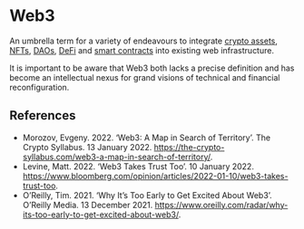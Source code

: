 # Web3

An umbrella term for a variety of endeavours to integrate [crypto assets](cryptoasset.md), [NFTs](nft.md), [DAOs](dao.md), [DeFi](defi.md) and [smart contracts](smart-contracts.md) into existing web infrastructure.

It is important to be aware that Web3 both lacks a precise definition and has become an intellectual nexus for grand visions of technical and financial reconfiguration.

## References

* Morozov, Evgeny. 2022. ‘Web3: A Map in Search of Territory’. The Crypto Syllabus. 13 January 2022. https://the-crypto-syllabus.com/web3-a-map-in-search-of-territory/.
* Levine, Matt. 2022. ‘Web3 Takes Trust Too’. 10 January 2022. https://www.bloomberg.com/opinion/articles/2022-01-10/web3-takes-trust-too.
* O’Reilly, Tim. 2021. ‘Why It’s Too Early to Get Excited About Web3’. O’Reilly Media. 13 December 2021. https://www.oreilly.com/radar/why-its-too-early-to-get-excited-about-web3/.